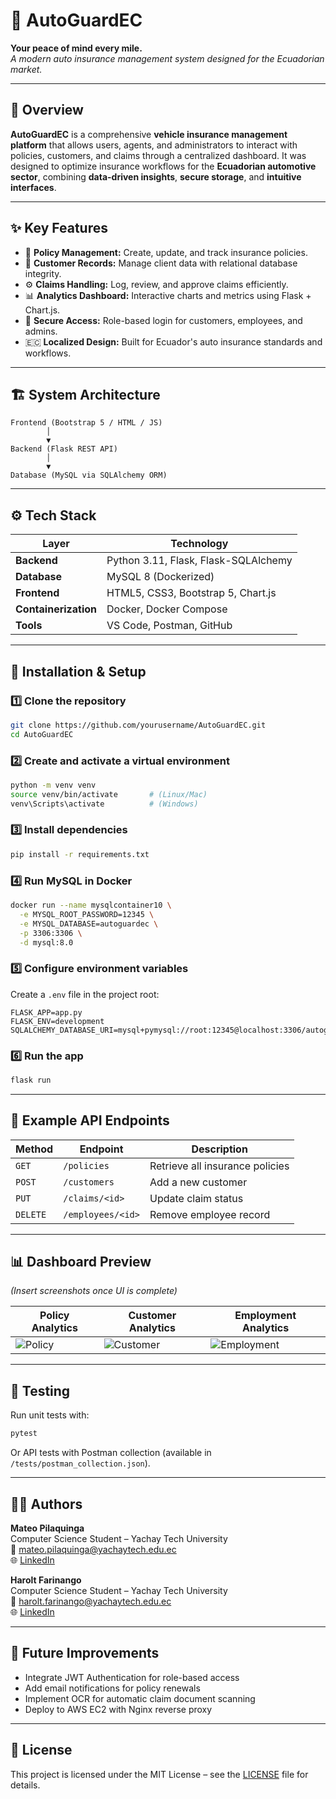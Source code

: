 # 🚗 AutoGuardEC  
**Your peace of mind every mile.**  
_A modern auto insurance management system designed for the Ecuadorian market._

---

## 🧩 Overview
**AutoGuardEC** is a comprehensive **vehicle insurance management platform** that allows users, agents, and administrators to interact with policies, customers, and claims through a centralized dashboard. It was designed to optimize insurance workflows for the **Ecuadorian automotive sector**, combining **data-driven insights**, **secure storage**, and **intuitive interfaces**.

---

## ✨ Key Features
- 🧾 **Policy Management:** Create, update, and track insurance policies.  
- 👥 **Customer Records:** Manage client data with relational database integrity.  
- ⚙️ **Claims Handling:** Log, review, and approve claims efficiently.  
- 📊 **Analytics Dashboard:** Interactive charts and metrics using Flask + Chart.js.  
- 🔐 **Secure Access:** Role-based login for customers, employees, and admins.  
- 🇪🇨 **Localized Design:** Built for Ecuador's auto insurance standards and workflows.

---

## 🏗️ System Architecture
```
Frontend (Bootstrap 5 / HTML / JS)  
        │  
        ▼  
Backend (Flask REST API)  
        │  
        ▼  
Database (MySQL via SQLAlchemy ORM)
```

---

## ⚙️ Tech Stack
| Layer | Technology |
|-------|-------------|
| **Backend** | Python 3.11, Flask, Flask-SQLAlchemy |
| **Database** | MySQL 8 (Dockerized) |
| **Frontend** | HTML5, CSS3, Bootstrap 5, Chart.js |
| **Containerization** | Docker, Docker Compose |
| **Tools** | VS Code, Postman, GitHub |

---

## 🧰 Installation & Setup

### 1️⃣ Clone the repository
```bash
git clone https://github.com/yourusername/AutoGuardEC.git
cd AutoGuardEC
```

### 2️⃣ Create and activate a virtual environment
```bash
python -m venv venv
source venv/bin/activate       # (Linux/Mac)
venv\Scripts\activate          # (Windows)
```

### 3️⃣ Install dependencies
```bash
pip install -r requirements.txt
```

### 4️⃣ Run MySQL in Docker
```bash
docker run --name mysqlcontainer10 \
  -e MYSQL_ROOT_PASSWORD=12345 \
  -e MYSQL_DATABASE=autoguardec \
  -p 3306:3306 \
  -d mysql:8.0
```

### 5️⃣ Configure environment variables
Create a `.env` file in the project root:
```env
FLASK_APP=app.py
FLASK_ENV=development
SQLALCHEMY_DATABASE_URI=mysql+pymysql://root:12345@localhost:3306/autoguardec
```

### 6️⃣ Run the app
```bash
flask run
```

---

## 📡 Example API Endpoints
| Method   | Endpoint          | Description                     |
| -------- | ----------------- | ------------------------------- |
| `GET`    | `/policies`       | Retrieve all insurance policies |
| `POST`   | `/customers`      | Add a new customer              |
| `PUT`    | `/claims/<id>`    | Update claim status             |
| `DELETE` | `/employees/<id>` | Remove employee record          |

---

## 📊 Dashboard Preview
_(Insert screenshots once UI is complete)_

| Policy Analytics | Customer Analytics | Employment Analytics |
| ---------------- | ------------------ | -------------------- |
| ![Policy](docs/img/policy_chart.png) | ![Customer](docs/img/customer_chart.png) | ![Employment](docs/img/employee_chart.png) |

---

## 🧪 Testing
Run unit tests with:
```bash
pytest
```
Or API tests with Postman collection (available in `/tests/postman_collection.json`).

---

## 🧑‍💻 Authors

**Mateo Pilaquinga**  
Computer Science Student – Yachay Tech University  
📧 mateo.pilaquinga@yachaytech.edu.ec  
🌐 [LinkedIn](https://linkedin.com/in/mateo-pilaquinga)

**Harolt Farinango**  
Computer Science Student – Yachay Tech University  
📧 harolt.farinango@yachaytech.edu.ec  
🌐 [LinkedIn](https://linkedin.com/in/harolt-farinango)

---

## 🏁 Future Improvements
- Integrate JWT Authentication for role-based access
- Add email notifications for policy renewals
- Implement OCR for automatic claim document scanning
- Deploy to AWS EC2 with Nginx reverse proxy

---

## 📜 License
This project is licensed under the MIT License – see the [LICENSE](LICENSE) file for details.
